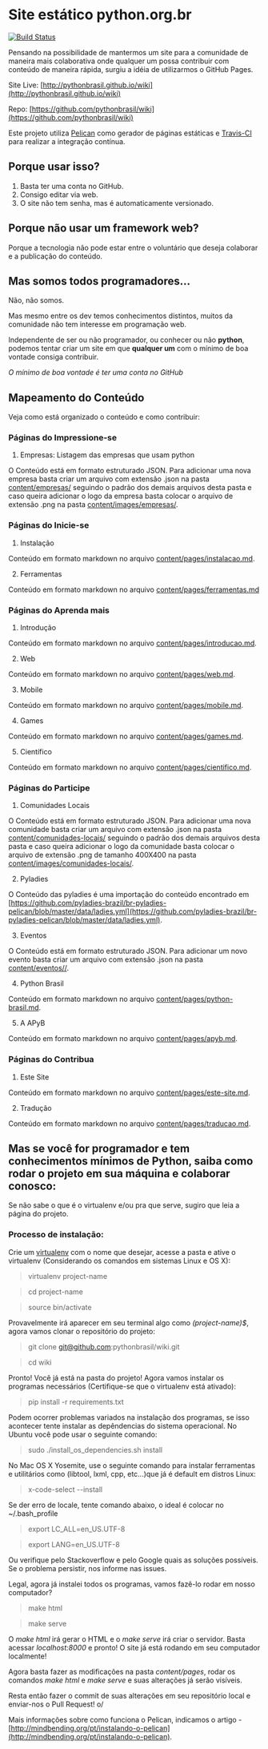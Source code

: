 # Site estático python.org.br

[![Build Status](https://travis-ci.org/pythonbrasil/wiki.svg?branch=pelican)](https://travis-ci.org/pythonbrasil/wiki)

Pensando na possibilidade de mantermos um site para a comunidade de maneira mais colaborativa onde qualquer um possa contribuir com conteúdo de maneira rápida, surgiu a idéia de utilizarmos o GitHub Pages.

Site Live:  [http://pythonbrasil.github.io/wiki](http://pythonbrasil.github.io/wiki)

Repo: [https://github.com/pythonbrasil/wiki](https://github.com/pythonbrasil/wiki)

Este projeto utiliza [Pelican](http://blog.getpelican.com/) como gerador de páginas estáticas e [Travis-CI](https://travis-ci.org/) para realizar a integração contínua.

## Porque usar isso?

1. Basta ter uma conta no GitHub.
2. Consigo editar via web.
3. O site não tem senha, mas é automaticamente versionado.

## Porque não usar um framework web?

Porque a tecnologia não pode estar entre o voluntário que deseja colaborar e a publicação do conteúdo.

## Mas somos todos programadores...

Não, não somos.

Mas mesmo entre os dev temos conhecimentos distintos, muitos da comunidade não tem interesse em programação web.

Independente de ser ou não programador, ou conhecer ou não **python**, podemos tentar criar um site em que **qualquer um** com o mínimo de boa vontade consiga contribuir.

*O mínimo de boa vontade é ter uma conta no GitHub*

## Mapeamento do Conteúdo

Veja como está organizado o conteúdo e como contribuir:

### Páginas do Impressione-se

1. Empresas: Listagem das empresas que usam python

O Conteúdo está em formato estruturado JSON. Para adicionar uma nova empresa basta criar um arquivo com extensão .json na pasta [content/empresas/](https://github.com/pythonbrasil/wiki/tree/pelican/content/empresas) seguindo o padrão dos demais arquivos desta pasta e caso queira adicionar o logo da empresa basta colocar o arquivo de extensão .png na pasta [content/images/empresas/](https://github.com/pythonbrasil/wiki/tree/pelican/content/images/empresas).

### Páginas do Inicie-se

1. Instalação

Conteúdo em formato markdown no arquivo [content/pages/instalacao.md](https://github.com/pythonbrasil/wiki/blob/pelican/content/pages/instalacao.md).

2. Ferramentas

Conteúdo em formato markdown no arquivo [content/pages/ferramentas.md](https://github.com/pythonbrasil/wiki/blob/pelican/content/pages/ferramentas.md)

### Páginas do Aprenda mais

1. Introdução

Conteúdo em formato markdown no arquivo [content/pages/introducao.md](https://github.com/pythonbrasil/wiki/blob/pelican/content/pages/introducao.md).

2. Web

Conteúdo em formato markdown no arquivo [content/pages/web.md](https://github.com/pythonbrasil/wiki/blob/pelican/content/pages/web.md).

3. Mobile

Conteúdo em formato markdown no arquivo [content/pages/mobile.md](https://github.com/pythonbrasil/wiki/blob/pelican/content/pages/mobile.md).

4. Games

Conteúdo em formato markdown no arquivo [content/pages/games.md](https://github.com/pythonbrasil/wiki/blob/pelican/content/pages/games.md).

5. Científico

Conteúdo em formato markdown no arquivo [content/pages/cientifico.md](https://github.com/pythonbrasil/wiki/blob/pelican/content/pages/cientifico.md).

### Páginas do Participe

1. Comunidades Locais

O Conteúdo está em formato estruturado JSON. Para adicionar uma nova comunidade basta criar um arquivo com extensão .json na pasta [content/comunidades-locais/](https://github.com/pythonbrasil/wiki/tree/pelican/content/comunidades-locais) seguindo o padrão dos demais arquivos desta pasta e caso queira adicionar o logo da comunidade basta colocar o arquivo de extensão .png de tamanho 400X400 na pasta [content/images/comunidades-locais/](https://github.com/pythonbrasil/wiki/tree/pelican/content/images/comunidades-locais).

2. Pyladies

O Conteúdo das pyladies é uma importação do conteúdo encontrado em [https://github.com/pyladies-brazil/br-pyladies-pelican/blob/master/data/ladies.yml](https://github.com/pyladies-brazil/br-pyladies-pelican/blob/master/data/ladies.yml).

3. Eventos

O Conteúdo está em formato estruturado JSON. Para adicionar um novo evento basta criar um arquivo com extensão .json na pasta [content/eventos/<ano>/](https://github.com/pythonbrasil/wiki/tree/pelican/content/eventos).

4. Python Brasil

Conteúdo em formato markdown no arquivo [content/pages/python-brasil.md](https://github.com/pythonbrasil/wiki/blob/pelican/content/pages/python-brasil.md).

5. A APyB

Conteúdo em formato markdown no arquivo [content/pages/apyb.md](https://github.com/pythonbrasil/wiki/blob/pelican/content/pages/apyb.md).

### Páginas do Contribua

1. Este Site

Conteúdo em formato markdown no arquivo [content/pages/este-site.md](https://github.com/pythonbrasil/wiki/blob/pelican/content/pages/este-site.md).

2. Tradução

Conteúdo em formato markdown no arquivo [content/pages/traducao.md](https://github.com/pythonbrasil/wiki/blob/pelican/content/pages/traducao.md).

## Mas se você for programador e tem conhecimentos mínimos de Python, saiba como rodar o projeto em sua máquina e colaborar conosco:

Se não sabe o que é o virtualenv e/ou pra que serve, sugiro que leia a página do projeto.

### Processo de instalação:

Crie um [virtualenv](https://virtualenv.readthedocs.org/en/latest/) com o nome que desejar, acesse a pasta e ative o virtualenv (Considerando os comandos em sistemas Linux e OS X):

> virtualenv project-name

> cd project-name

> source bin/activate

Provavelmente irá aparecer em seu terminal algo como *(project-name)$*, agora vamos clonar o repositório do projeto:

> git clone git@github.com:pythonbrasil/wiki.git

> cd wiki

Pronto! Você já está na pasta do projeto! Agora vamos instalar os programas necessários (Certifique-se que o virtualenv está ativado):

> pip install -r requirements.txt

Podem ocorrer problemas variados na instalação dos programas, se isso acontecer tente instalar as depêndencias do sistema operacional. No Ubuntu você pode usar o seguinte comando:

> sudo ./install_os_dependencies.sh install

No Mac OS X Yosemite, use o seguinte comando para instalar ferramentas e utilitários como (libtool, lxml, cpp, etc...)que já é default em distros Linux:

> x-code-select --install

Se der erro de locale, tente comando abaixo, o ideal é colocar no ~/.bash_profile

> export LC_ALL=en_US.UTF-8

> export LANG=en_US.UTF-8

Ou verifique pelo Stackoverflow e pelo Google quais as soluções possíveis. Se o problema persistir, nos informe nas issues.

Legal, agora já instalei todos os programas, vamos fazê-lo rodar em nosso computador?

> make html

> make serve

O *make html* irá gerar o HTML e o *make serve* irá criar o servidor. Basta acessar *localhost:8000* e pronto! O site já está rodando em seu computador localmente!

Agora basta fazer as modificações na pasta *content/pages*, rodar os comandos *make html* e *make serve* e suas alterações já serão visíveis.

Resta então fazer o commit de suas alterações em seu repositório local e enviar-nos o Pull Request! o/

Mais informações sobre como funciona o Pelican, indicamos o artigo - [http://mindbending.org/pt/instalando-o-pelican](http://mindbending.org/pt/instalando-o-pelican).
